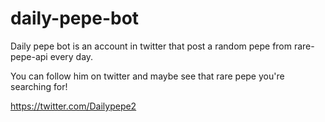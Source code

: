 # daily-pepe-bot
 
Daily pepe bot is an account in twitter that post a random pepe from rare-pepe-api every day.

You can follow him on twitter and maybe see that rare pepe you're searching for!

https://twitter.com/Dailypepe2
